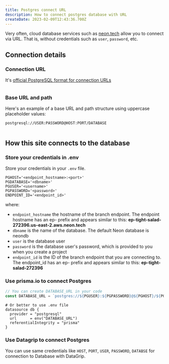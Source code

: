 ```yaml
---
title: Postgres connect URL
description: How to connect postgres database with URL
createDate: 2023-02-09T12:43:36.700Z
---
```


Very often, cloud database services such as [neon.tech](https://neon.tech/) allow you to connect via URL.
That is, without credentials such as `user`, `password`, etc.

## Connection details

### Connection URL

It's [official PostgreSQL format for connection URLs](https://www.postgresql.org/docs/current/libpq-connect.html#LIBPQ-CONNSTRING)

<Image alt src="postgresql-connection-string.png" priority={true} alt="S.Shramko personal site screenshot"/>

### Base URL and path

Here's an example of a base URL and path structure using uppercase placeholder values:

```text
postgresql://USER:PASSWORD@HOST:PORT/DATABASE
```

<Image alt src="db-table.png" priority={true} alt="S.Shramko personal site screenshot"/>

## How this site connects to the database

### Store your credentials in .env

Store your credentials in your `.env` file.

```shell
PGHOST='<endpoint_hostname>:<port>'
PGDATABASE='<dbname>'
PGUSER='<username>'
PGPASSWORD='<password>'
ENDPOINT_ID='<endpoint_id>'
```

where:

- `endpoint_hostname` the hostname of the branch endpoint. The endpoint hostname has an ep- prefix and appears similar
  to
  this: **ep-tight-salad-272396.us-east-2.aws.neon.tech**
- `dbname` is the name of the database. The default Neon database is neondb
- `user` is the database user
- `password` is the database user's password, which is provided to you when you create a project
- `endpoint_id` is the ID of the branch endpoint that you are connecting to. The endpoint_id has an ep- prefix and
  appears
  similar to this: **ep-tight-salad-272396**

### Use prisma.io to connect Postgres

```js
// You can create DATABASE_URL in your code
const DATABASE_URL = `postgres://${PGUSER}:${PGPASSWORD}@${PGHOST}/${PGDATABASE}`;
```

```shell
# Or better to use .env file
datasource db {
  provider = "postgresql"
  url      = env("DATABASE_URL")
  referentialIntegrity = "prisma"
}
```

### Use Datagrip to connect Postgres

You can use same credentials like `HOST`, `PORT`, `USER`, `PASSWORD`, `DATABSE` for connection to Database with
DataGrip.

<Image alt src="db-datagrip.png" priority={true} alt="S.Shramko personal site screenshot"/>


